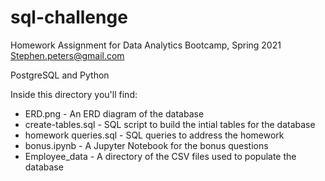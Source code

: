 # sql-challenge

Homework Assignment for Data Analytics Bootcamp, Spring 2021
Stephen.peters@gmail.com

PostgreSQL and Python

Inside this directory you'll find:
* ERD.png - An ERD diagram of the database
* create-tables.sql - SQL script to build the intial tables for the database
* homework queries.sql - SQL queries to address the homework
* bonus.ipynb - A Jupyter Notebook for the bonus questions
* Employee_data - A directory of the CSV files used to populate the database
